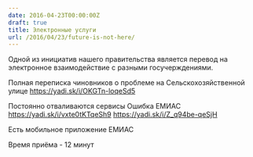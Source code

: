 ```yaml
---
date: 2016-04-23T00:00:00Z
draft: true
title: Электронные услуги
url: /2016/04/23/future-is-not-here/
---
```


Одной из инициатив нашего правительства является перевод на электронное взаимодействие
с разными госучерждениями.

Полная переписка чиновников о проблеме на Сельскохозяйственной улице
https://yadi.sk/i/OKGTn-loqeSd5

Постоянно отваливаются сервисы
Ошибка ЕМИАС https://yadi.sk/i/vxte0tKTqeSh9 https://yadi.sk/i/Z_q94be-qeSjH

Есть мобильное приложение ЕМИАС

Время приёма - 12 минут

